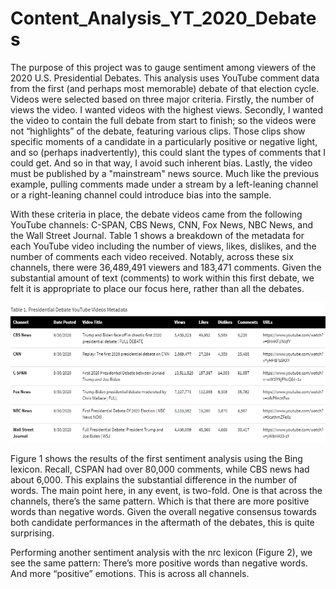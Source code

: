 # Content_Analysis_YT_2020_Debates

The purpose of this project was to gauge sentiment among viewers of the 2020 U.S. Presidential Debates. This analysis uses YouTube comment data from the first (and perhaps most memorable) debate of that election cycle. Videos were selected based on three major criteria. Firstly, the number of views the video. I wanted videos with the highest views. Secondly, I wanted the video to contain the full debate from start to finish; so the videos were not “highlights” of the debate, featuring various clips. Those clips show specific moments of a candidate in a particularly positive or negative light, and so (perhaps inadvertently), this could slant the types of comments that I could get. And so in that way, I avoid such inherent bias. Lastly, the video must be published by a "mainstream" news source. Much like the previous example, pulling comments made under a stream by a left-leaning channel or a right-leaning channel could introduce bias into the sample. 

With these criteria in place, the debate videos came from the following YouTube channels: C-SPAN, CBS News, CNN, Fox News, NBC News, and the Wall Street Journal. 
Table 1 shows a breakdown of the metadata for each YouTube video including the number of views, likes, dislikes, and the number of comments each video received. Notably, across these six channels, there were 36,489,491 viewers and 183,471 comments. Given the substantial amount of text (comments) to work within this first debate, we felt it is appropriate to place our focus here, rather than all the debates.

![](https://github.com/JohnM-Eaton/Content_Analysis_YT_2020_Debates/blob/main/Table%201.png)

Figure 1 shows the results of the first sentiment analysis using the Bing lexicon. Recall, CSPAN had over 80,000 comments, while CBS news had about 6,000. This explains the substantial difference in the number of words. The main point here, in any event, is two-fold. One is that across the channels, there’s the same pattern. Which is that there are more positive words than negative words. Given the overall negative consensus towards both candidate performances in the aftermath of the debates, this is quite surprising.

Performing another sentiment analysis with the nrc lexicon (Figure 2), we see the same pattern: There’s more positive words than negative words. And more “positive” emotions. This is across all channels. 
